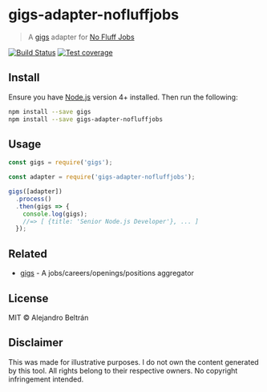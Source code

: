 # gigs-adapter-nofluffjobs

> A [gigs](https://github.com/alebelcor/gigs) adapter for [No Fluff Jobs](https://nofluffjobs.com)

[![Build Status](https://img.shields.io/travis/alebelcor/gigs-adapter-nofluffjobs/master.svg)](https://travis-ci.org/alebelcor/gigs-adapter-nofluffjobs)
[![Test coverage](https://img.shields.io/coveralls/alebelcor/gigs-adapter-nofluffjobs.svg)](https://coveralls.io/github/alebelcor/gigs-adapter-nofluffjobs)

## Install

Ensure you have [Node.js](https://nodejs.org) version 4+ installed. Then run the following:

```bash
npm install --save gigs
npm install --save gigs-adapter-nofluffjobs
```

## Usage

```js
const gigs = require('gigs');

const adapter = require('gigs-adapter-nofluffjobs');

gigs([adapter])
  .process()
  .then(gigs => {
    console.log(gigs);
    //=> [ {title: 'Senior Node.js Developer'}, ... ]
  });
```

## Related

* [gigs](https://github.com/alebelcor/gigs) - A jobs/careers/openings/positions aggregator

## License

MIT © Alejandro Beltrán

## Disclaimer

This was made for illustrative purposes.
I do not own the content generated by this tool.
All rights belong to their respective owners.
No copyright infringement intended.
